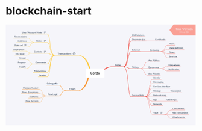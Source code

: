 # blockchain-start

![Principal](https://github.com/lelodois/blockchain-start/blob/master/corda.png)
